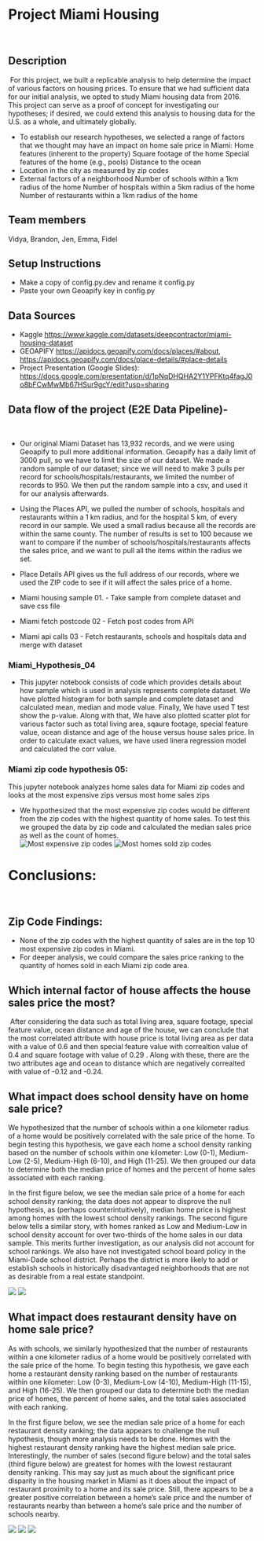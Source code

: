 # Project Miami Housing
​
## Description
​
For this project, we built a replicable analysis to help determine the impact of various factors on housing prices. To ensure that we had sufficient data for our initial analysis, we opted to study Miami housing data from 2016. This project can serve as a proof of concept for investigating our hypotheses; if desired, we could extend this analysis to housing data for the U.S. as a whole, and ultimately globally. 
​
- To establish our research hypotheses, we selected a range of factors that we thought may have an impact on home sale price in Miami: 
    Home features (inherent to the property)
    Square footage of the home 
    Special features of the home (e.g., pools)
    Distance to the ocean
- Location in the city as measured by zip codes 
- External factors of a neighborhood 
    Number of schools within a 1km radius of the home
    Number of hospitals within a 5km radius of the home 
    Number of restaurants within a 1km radius of the home 
​
​
## Team members
Vidya, Brandon, Jen, Emma, Fidel
​
## Setup Instructions
- Make a copy of config.py.dev and rename it config.py
- Paste your own Geoapify key in config.py
​
## Data Sources
- Kaggle https://www.kaggle.com/datasets/deepcontractor/miami-housing-dataset 
- GEOAPIFY https://apidocs.geoapify.com/docs/places/#about, https://apidocs.geoapify.com/docs/place-details/#place-details 
- Project Presentation (Google Slides): https://docs.google.com/presentation/d/1pNqDHQHA2Y1YPFKtq4fagJ0o8bFCwMwMb67HSur9gcY/edit?usp=sharing
​
​
## Data flow of the project (E2E Data Pipeline)-
​
- Our original Miami Dataset has 13,932 records, and we were using Geoapify to pull more additional information. Geoapify has a daily limit of 3000 pull, so we have to limit the size of our dataset. We made a random sample of our dataset; since we will need to make 3 pulls per record for schools/hospitals/restaurants, we limited the number of records to 950. We then put the random sample into a csv, and used it for our analysis afterwards.

- Using the Places API, we pulled the number of schools, hospitals and restaurants within a 1 km radius, and for the hospital 5 km, of every record in our sample. We used a small radius because all the records are within the same county. The number of results is set to 100 because we want to compare if the number of schools/hospitals/restaurants affects the sales price, and we want to pull all the items within the radius we set.

- Place Details API gives us the full address of our records, where we used the ZIP code to see if it will affect the sales price of a home. 

- Miami housing sample 01. - Take sample from complete dataset and save css file
- Miami fetch postcode 02 - Fetch post codes from API
- Miami api calls 03 - Fetch restaurants, schools and hospitals data and merge with dataset
### Miami_Hypothesis_04 
- This jupyter notebook consists of code which provides details about how sample which is used in analysis represents complete dataset. We have plotted histogram for both sample and complete dataset and calculated mean, median and mode value. Finally, We have used T test show the p-value. Along with that, We have also plotted scatter plot for various factor such as total living area, sqaure footage, special feature value, ocean distance and age of the house versus house sales price. In order to calculate exact values, we have used linera regression model and calculated the corr value. 
### Miami zip code hypothesis 05:
 This jupyter notebook analyzes home sales data for Miami zip codes and looks at the most expensive zips versus most home sales zips
​
 - We hypothesized that the most expensive zip codes would be different from the zip codes with the highest quantity of home sales. To test this we grouped the data by zip code and calculated the median sales price as well as the count of homes.  
![Most expensive zip codes](zipsbar.png)
![Most homes sold zip codes](zipspie.png)

# Conclusions:
​

## Zip Code Findings:
* None of the zip codes with the highest quantity of sales are in the top 10 most expensive zip codes in Miami.
* For deeper analysis, we could compare the sales price ranking to the quantity of homes sold in each Miami zip code area.

## Which internal factor of house affects the house sales price the most?
​
After considering the data such as total living area, square footage, special feature value, ocean distance and age of the house, we can conclude that the most correlated attribute with house price is total living area as per data with a value of 0.6 and then special feature value with correaltion value of 0.4 and square footage with value of 0.29 . Along with these, there are the two attributes age and ocean to distance which are negatively correalted with value of -0.12 and -0.24. 

## What impact does school density have on home sale price? 

We hypothesized that the number of schools within a one kilometer radius of a home would be positively correlated with the sale price of the home. To begin testing this hypothesis, we gave each home a school density ranking based on the number of schools within one kilometer: Low (0-1), Medium-Low (2-5), Medium-High (6-10), and High (11-25). We then grouped our data to determine both the median price of homes and the percent of home sales associated with each ranking. 

In the first figure below, we see the median sale price of a home for each school density ranking; the data does not appear to disprove the null hypothesis, as (perhaps counterintuitively), median home price is highest among homes with the lowest school density rankings. The second figure below tells a similar story, with homes ranked as Low and Medium-Low in school density account for over two-thirds of the home sales in our data sample. This merits further investigation, as our analysis did not account for school rankings. We also have not investigated school board policy in the Miami-Dade school district. Perhaps the district is more likely to add or establish schools in historically disadvantaged neighborhoods that are not as desirable from a real estate standpoint. 

<img src="Images/sales_count_school_density_bar.png">

<img src="Images/sales_count_school_density_pie.png">

## What impact does restaurant density have on home sale price? 

As with schools, we similarly hypothesized that the number of restaurants within a one kilometer radius of a home would be positively correlated with the sale price of the home. To begin testing this hypothesis, we gave each home a restaurant density ranking based on the number of restaurants within one kilometer: Low (0-3), Medium-Low (4-10), Medium-High (11-15), and High (16-25). We then grouped our data to determine both the median price of homes, the percent of home sales, and the total sales associated with each ranking. 

In the first figure below, we see the median sale price of a home for each restaurant density ranking; the data appears to challenge the null hypothesis, though more analysis needs to be done. Homes with the highest restaurant density ranking have the highest median sale price. Interestingly, the number of sales (second figure below) and the total sales (third figure below) are greatest for homes with the lowest restaurant density ranking. This may say just as much about the significant price disparity in the housing market in Miami as it does about the impact of restaurant proximity to a home and its sale price. Still, there appears to be a greater positive correlation between a home’s sale price and the number of restaurants nearby than between a home’s sale price and the number of schools nearby. 

<img src="Images/sales_median_restaurant_density_bar.png">

<img src="Images/sales_count_restaurant_density_pie.png">

<img src="Images/sales_total_restaurant_density_pie.png">
